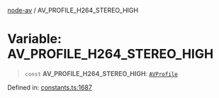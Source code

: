 [node-av](../globals.md) / AV\_PROFILE\_H264\_STEREO\_HIGH

# Variable: AV\_PROFILE\_H264\_STEREO\_HIGH

> `const` **AV\_PROFILE\_H264\_STEREO\_HIGH**: [`AVProfile`](../type-aliases/AVProfile.md)

Defined in: [constants.ts:1687](https://github.com/seydx/av/blob/f8631fc881b394300b1479f511d55cf1c370a87f/src/constants/constants.ts#L1687)
